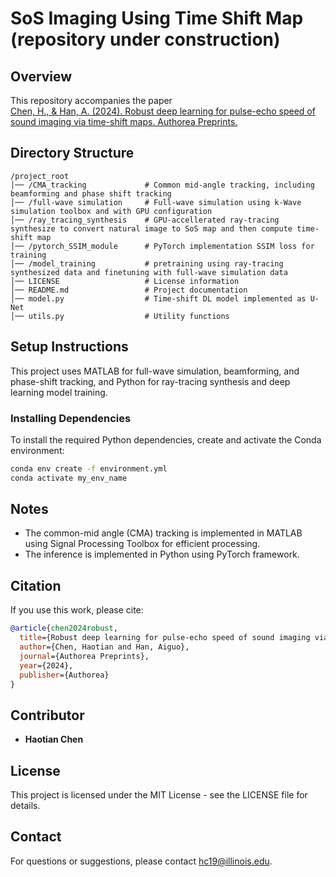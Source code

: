 # SoS Imaging Using Time Shift Map (repository under construction)


## Overview
This repository accompanies the paper  
[Chen, H., & Han, A. (2024). Robust deep learning for pulse-echo speed of sound imaging via time-shift maps. Authorea Preprints.](https://www.techrxiv.org/doi/full/10.36227/techrxiv.171709863.32880935)

## Directory Structure
```
/project_root
│── /CMA_tracking             # Common mid-angle tracking, including beamforming and phase shift tracking
│── /full-wave simulation     # Full-wave simulation using k-Wave simulation toolbox and with GPU configuration
│── /ray_tracing_synthesis    # GPU-accellerated ray-tracing synthesize to convert natural image to SoS map and then compute time-shift map
│── /pytorch_SSIM_module      # PyTorch implementation SSIM loss for training
│── /model_training           # pretraining using ray-tracing synthesized data and finetuning with full-wave simulation data
│── LICENSE                   # License information
│── README.md                 # Project documentation
│── model.py                  # Time-shift DL model implemented as U-Net
│── utils.py                  # Utility functions
```

## Setup Instructions
This project uses MATLAB for full-wave simulation, beamforming, and phase-shift tracking, and Python for ray-tracing synthesis and deep learning model training.

### Installing Dependencies
To install the required Python dependencies, create and activate the Conda environment:
```bash
conda env create -f environment.yml
conda activate my_env_name
```



## Notes
- The common-mid angle (CMA) tracking is implemented in MATLAB using Signal Processing Toolbox for efficient processing.
- The inference is implemented in Python using PyTorch framework.



## Citation

If you use this work, please cite:

```bibtex
@article{chen2024robust,
  title={Robust deep learning for pulse-echo speed of sound imaging via time-shift maps},
  author={Chen, Haotian and Han, Aiguo},
  journal={Authorea Preprints},
  year={2024},
  publisher={Authorea}
}
```

## Contributor
- **Haotian Chen** 

## License
This project is licensed under the MIT License - see the LICENSE file for details.

## Contact
For questions or suggestions, please contact hc19@illinois.edu.
